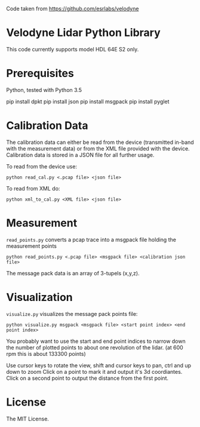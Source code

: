 Code taken from https://github.com/esrlabs/velodyne

# Velodyne Lidar Python Library

This code currently supports model HDL 64E S2 only.


# Prerequisites

Python, tested with Python 3.5

pip install dpkt
pip install json
pip install msgpack
pip install pyglet


# Calibration Data

The calibration data can either be read from the device (transmitted in-band with the 
measurement data) or from the XML file provided with the device.
Calibration data is stored in a JSON file for all further usage.

To read from the device use:

    python read_cal.py <.pcap file> <json file>

To read from XML do:

    python xml_to_cal.py <XML file> <json file>


# Measurement

`read_points.py` converts a pcap trace into a msgpack file holding the measurement points

    python read_points.py <.pcap file> <msgpack file> <calibration json file>

The message pack data is an array of 3-tupels (x,y,z).


# Visualization

`visualize.py` visualizes the message pack points file:

    python visualize.py msgpack <msgpack file> <start point index> <end point index>

You probably want to use the start and end point indices to narrow
down the number of plotted points to about one revolution of the lidar.
(at 600 rpm this is about 133300 points)

Use cursor keys to rotate the view, shift and cursor keys to pan, ctrl and up down to zoom
Click on a point to mark it and output it's 3d coordiantes.
Click on a second point to output the distance from the first point.


# License

The MIT License.
